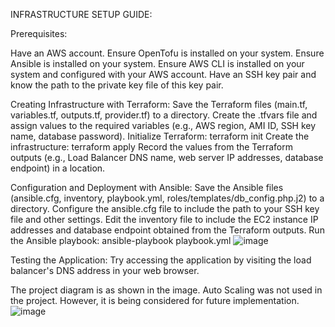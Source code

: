 INFRASTRUCTURE SETUP GUIDE:

Prerequisites:

Have an AWS account.
Ensure OpenTofu is installed on your system.
Ensure Ansible is installed on your system.
Ensure AWS CLI is installed on your system and configured with your AWS account.
Have an SSH key pair and know the path to the private key file of this key pair.

Creating Infrastructure with Terraform:
Save the Terraform files (main.tf, variables.tf, outputs.tf, provider.tf) to a directory.
Create the .tfvars file and assign values to the required variables (e.g., AWS region, AMI ID, SSH key name, database password).
Initialize Terraform: terraform init
Create the infrastructure: terraform apply
Record the values from the Terraform outputs (e.g., Load Balancer DNS name, web server IP addresses, database endpoint) in a location.

Configuration and Deployment with Ansible:
Save the Ansible files (ansible.cfg, inventory, playbook.yml, roles/templates/db_config.php.j2) to a directory.
Configure the ansible.cfg file to include the path to your SSH key file and other settings.
Edit the inventory file to include the EC2 instance IP addresses and database endpoint obtained from the Terraform outputs.
Run the Ansible playbook: ansible-playbook playbook.yml
![image](https://github.com/user-attachments/assets/894d46dc-cfa3-4c88-8c09-8c55f3522125)


Testing the Application:
Try accessing the application by visiting the load balancer's DNS address in your web browser.

The project diagram is as shown in the image. Auto Scaling was not used in the project. However, it is being considered for future implementation.
![image](https://github.com/user-attachments/assets/626ffbe0-b5b5-4fb9-af81-c9d6a38c2b03)

